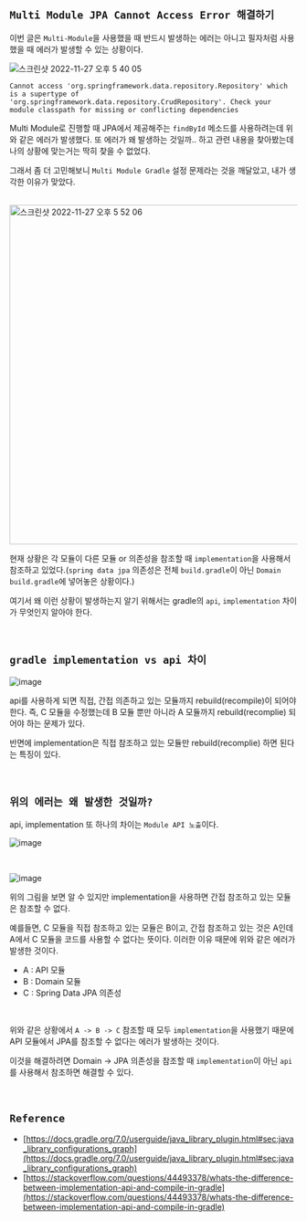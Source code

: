 ## `Multi Module JPA Cannot Access Error 해결하기`

이번 글은 `Multi-Module`을 사용했을 때 반드시 발생하는 에러는 아니고 필자처럼 사용했을 때 에러가 발생할 수 있는 상황이다.

![스크린샷 2022-11-27 오후 5 40 05](https://user-images.githubusercontent.com/45676906/204126357-0128511c-39c2-4c18-a936-6fa90d1d0029.png)

```
Cannot access 'org.springframework.data.repository.Repository' which is a supertype of 'org.springframework.data.repository.CrudRepository'. Check your module classpath for missing or conflicting dependencies
```

Multi Module로 진행할 때 JPA에서 제공해주는 `findById` 메소드를 사용하려는데 위와 같은 에러가 발생했다. 또 에러가 왜 발생하는 것일까.. 하고 관련 내용을 찾아봤는데 나의 상황에 맞는거는 딱히 찾을 수 없었다.

그래서 좀 더 고민해보니 `Multi Module Gradle` 설정 문제라는 것을 깨달았고, 내가 생각한 이유가 맞았다.

<br>

<img width="595" alt="스크린샷 2022-11-27 오후 5 52 06" src="https://user-images.githubusercontent.com/45676906/204126756-37debd5f-2b23-43af-9adc-5b287d5d03e2.png">

현재 상황은 각 모듈이 다른 모듈 or 의존성을 참조할 때 `implementation`을 사용해서 참조하고 있었다.(`spring data jpa` 의존성은 전체 `build.gradle`이 아닌 `Domain build.gradle`에 넣어놓은 상황이다.)

여기서 왜 이런 상황이 발생하는지 알기 위해서는 gradle의 `api`, `implementation` 차이가 무엇인지 알아야 한다.

<br>

## `gradle implementation vs api 차이`

![image](https://user-images.githubusercontent.com/45676906/204126960-b77b2c1e-1197-440f-9347-f0acf76079e3.png)

api를 사용하게 되면 직접, 간접 의존하고 있는 모듈까지 rebuild(recompile)이 되어야 한다. 즉, C 모듈을 수정했는데 B 모듈 뿐만 아니라 A 모듈까지 rebuild(recomplie) 되어야 하는 문제가 있다.

반면에 implementation은 직접 참조하고 있는 모듈만 rebuild(recomplie) 하면 된다는 특징이 있다.

<br>

## `위의 에러는 왜 발생한 것일까?`

api, implementation 또 하나의 차이는 `Module API 노출`이다.

![image](https://user-images.githubusercontent.com/45676906/204127087-69bab9dd-f8e7-44c7-8260-330b831aec51.png)

<br>

![image](https://user-images.githubusercontent.com/45676906/204127100-758b9e92-4791-4990-bcfa-31cb96a83879.png)

위의 그림을 보면 알 수 있지만 implementation을 사용하면 간접 참조하고 있는 모듈은 참조할 수 없다.

예를들면, C 모듈을 직접 참조하고 있는 모듈은 B이고, 간접 참조하고 있는 것은 A인데 A에서 C 모듈을 코드를 사용할 수 없다는 뜻이다. 이러한 이유 때문에 위와 같은 에러가 발생한 것이다.

- A : API 모듈
- B : Domain 모듈
- C : Spring Data JPA 의존성

<br>

위와 같은 상황에서 `A -> B -> C` 참조할 때 모두 `implementation`을 사용했기 때문에 API 모듈에서 JPA를 참조할 수 없다는 에러가 발생하는 것이다. 

이것을 해결하려면 Domain -> JPA 의존성을 참조할 때 `implementation`이 아닌 `api`를 사용해서 참조하면 해결할 수 있다.

<br>

## `Reference`

- [https://docs.gradle.org/7.0/userguide/java_library_plugin.html#sec:java_library_configurations_graph](https://docs.gradle.org/7.0/userguide/java_library_plugin.html#sec:java_library_configurations_graph)
- [https://stackoverflow.com/questions/44493378/whats-the-difference-between-implementation-api-and-compile-in-gradle](https://stackoverflow.com/questions/44493378/whats-the-difference-between-implementation-api-and-compile-in-gradle)